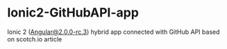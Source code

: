 # Ionic2-GitHubAPI-app

Ionic 2 (Angular@2.0.0-rc.3) hybrid app connected with GitHub API based on scotch.io article
